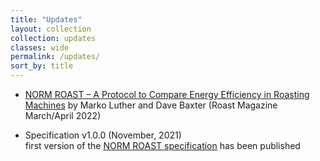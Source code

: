 ```yaml
---
title: "Updates"
layout: collection
collection: updates
classes: wide
permalink: /updates/
sort_by: title
---
```


- [NORM ROAST – A Protocol to Compare Energy Efficiency in Roasting Machines](http://roastmagazine.com/currentissue/Roast_Feature_NORMROAST.html)
by Marko Luther and Dave Baxter (Roast Magazine March/April 2022)  

<!---
link above might change to the stable one below on release of the next edition:
http://roastmagazine.com/shop/backissues/marapr22/Roast_Feature_NORMROAST.html
-->

- Specification v1.0.0 (November, 2021)  
 first version of the [NORM ROAST specification](/specification/) has been published